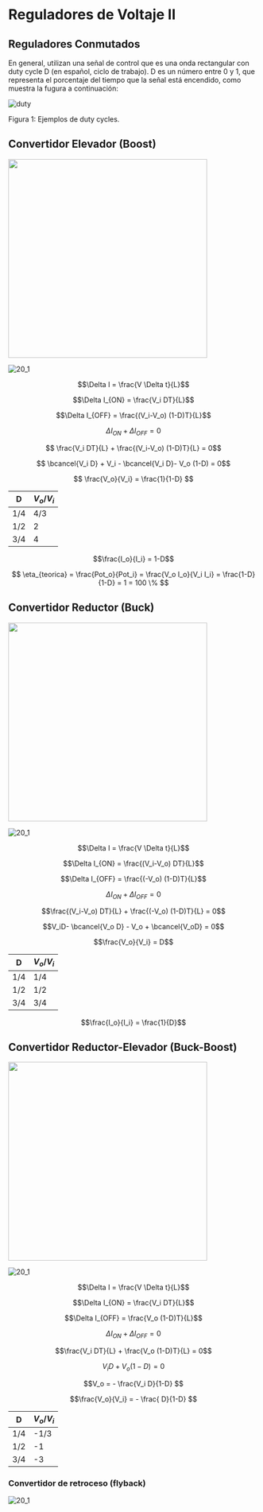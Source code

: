 # Reguladores de Voltaje II

## Reguladores Conmutados

En general, utilizan una señal de control que es una onda rectangular con duty cycle D (en español, ciclo de trabajo). D es un número entre 0 y 1, que representa el porcentaje del tiempo que la señal está encendido, como muestra la fugura a continuación:

![duty](../img/duty_cycle.webp)

Figura 1: Ejemplos de duty cycles.

## Convertidor Elevador (Boost)

<img src="https://julianodb.github.io/electronic_circuits_diagrams/boost_converter.png" width="400"> 

![20_1](../img/20_1.png)

$$\Delta I =  \frac{V \Delta t}{L}$$

$$\Delta I_{ON} =  \frac{V_i DT}{L}$$

$$\Delta I_{OFF} =  \frac{(V_i-V_o) (1-D)T}{L}$$

$$ \Delta I_{ON} + \Delta I_{OFF} = 0$$

$$ \frac{V_i DT}{L} + \frac{(V_i-V_o) (1-D)T}{L} = 0$$

$$ \bcancel{V_i D} + V_i - \bcancel{V_i D}- V_o (1-D) = 0$$

$$ \frac{V_o}{V_i} = \frac{1}{1-D} $$

| D | $V_o/V_i$ |
| -- | -- |
| 1/4 | 4/3 |
| 1/2 | 2 |
| 3/4 | 4 |

$$\frac{I_o}{I_i} = 1-D$$

$$ \eta_{teorica} = \frac{Pot_o}{Pot_i} = \frac{V_o I_o}{V_i I_i} = \frac{1-D}{1-D} = 1 = 100 \%  $$

## Convertidor Reductor (Buck)

<img src="https://julianodb.github.io/electronic_circuits_diagrams/buck_converter.png" width="400"> 

![20_1](../img/20_2.png)

$$\Delta I =  \frac{V \Delta t}{L}$$

$$\Delta I_{ON} =  \frac{(V_i-V_o) DT}{L}$$

$$\Delta I_{OFF} =  \frac{(-V_o) (1-D)T}{L}$$

$$\Delta I_{ON} + \Delta I_{OFF} = 0$$

$$\frac{(V_i-V_o) DT}{L} + \frac{(-V_o) (1-D)T}{L} = 0$$

$$V_iD- \bcancel{V_o D} - V_o + \bcancel{V_oD} = 0$$

$$\frac{V_o}{V_i} = D$$

| D | $V_o/V_i$ |
| -- | -- |
| 1/4 | 1/4 |
| 1/2 | 1/2 |
| 3/4 | 3/4 |

$$\frac{I_o}{I_i} = \frac{1}{D}$$

## Convertidor Reductor-Elevador (Buck-Boost)

<img src="https://julianodb.github.io/electronic_circuits_diagrams/buck_boost_converter.png" width="400"> 

![20_1](../img/20_3.png)

$$\Delta I =  \frac{V \Delta t}{L}$$

$$\Delta I_{ON} =  \frac{V_i DT}{L}$$

$$\Delta I_{OFF} =  \frac{V_o (1-D)T}{L}$$

$$\Delta I_{ON} + \Delta I_{OFF} = 0$$

$$\frac{V_i DT}{L} + \frac{V_o (1-D)T}{L} = 0$$

$$V_i D + V_o(1-D) = 0$$

$$V_o = - \frac{V_i D}{1-D} $$

$$\frac{V_o}{V_i} = - \frac{ D}{1-D} $$

| D | $V_o/V_i$ |
| -- | -- |
| 1/4 | -1/3 |
| 1/2 | -1 |
| 3/4 | -3 |

### Convertidor de retroceso (flyback)

![20_1](../img/Flyback_conventions.svg.png)